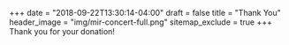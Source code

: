 +++
date = "2018-09-22T13:30:14-04:00"
draft = false
title = "Thank You"
header_image = "img/mir-concert-full.png"
sitemap_exclude = true
+++
Thank you for your donation!
